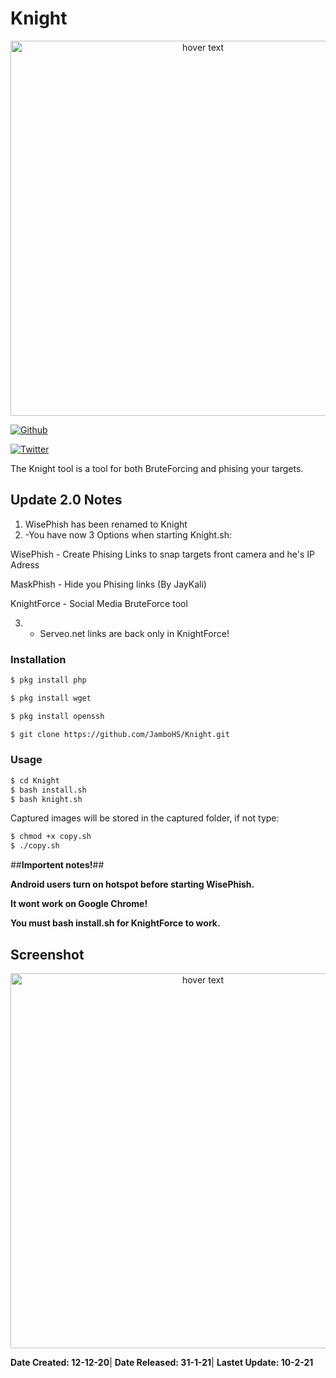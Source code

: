# Knight

<p align="center">
  <img src="https://imgur.com/mIQh05m.png" width="600" title="hover text">
</p>

[![Github](https://img.shields.io/github/followers/JamboHS?label=Follow&style=social)](https://github.com/JamboHS)

[![Twitter](https://img.shields.io/twitter/follow/JamboHS?style=social)](https://twitter.com/JamboHS)


The Knight tool is a tool for both BruteForcing and phising your targets.
 
 ## Update 2.0 Notes ##
 1. WisePhish has been renamed to Knight
 2. -You have now 3 Options when starting Knight.sh:
 
WisePhish - Create Phising Links to snap targets front camera and he's IP Adress

MaskPhish - Hide you Phising links (By JayKali)  
 
KnightForce - Social Media BruteForce tool

 3. - Serveo.net links are back only in KnightForce!
 
 <h3>Installation</h3>
 
```bash
$ pkg install php
```

```bash
$ pkg install wget
```

```bash
$ pkg install openssh
```

```bash
$ git clone https://github.com/JamboHS/Knight.git
```

<h3>Usage</h3>

```bash
$ cd Knight
$ bash install.sh
$ bash knight.sh
 ```
 
 Captured images will be stored in the captured folder, if not type:

```bash
$ chmod +x copy.sh
$ ./copy.sh
```

 ##**Importent notes!**##
 
**Android users turn on hotspot before starting WisePhish.**

**It wont work on Google Chrome!**

**You must bash install.sh for KnightForce to work.**

## Screenshot
<p align="center">
  <img src="https://imgur.com/xz8zSiY.png" width="600" title="hover text">
</p>

**Date Created: 12-12-20**|
**Date Released: 31-1-21**|
**Lastet Update: 10-2-21**
